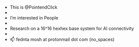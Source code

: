 - This is @PointendClick
- 
- I’m interested in People
- 
- Research on a 16^16 hexhex base system for AI connectivity
- 
- 📫   fednta mosh at protonmail dot com (no_spaces)

<!---
PointendClick/PointendClick is a ✨ special ✨ repository because its `README.md` (this file) appears on your GitHub profile.
You can click the Preview link to take a look at your changes.
--->
